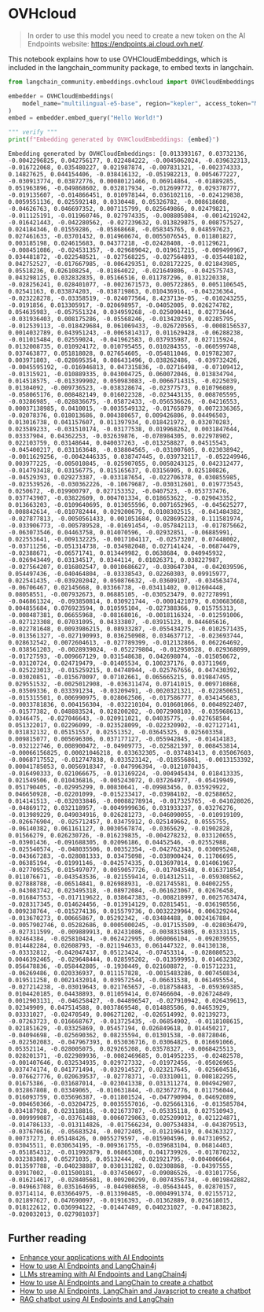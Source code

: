 # OVHcloud

> In order to use this model you need to create a new token on the AI Endpoints website: https://endpoints.ai.cloud.ovh.net/.

This notebook explains how to use OVHCloudEmbeddings, which is included in the langchain_community package, to embed texts in langchain.


```python
from langchain_community.embeddings.ovhcloud import OVHCloudEmbeddings

embedder = OVHCloudEmbeddings(
    model_name="multilingual-e5-base", region="kepler", access_token="MyAccessToken"
)
embed = embedder.embed_query("Hello World!")

""" verify """
print(f"Embedding generated by OVHCloudEmbeddings: {embed}")
```

    Embedding generated by OVHCloudEmbeddings: [0.013393167, 0.03732136, -0.0042296825, 0.042756177, 0.022484222, -0.0045062024, -0.039632313, -0.016722068, 0.035480227, 0.021987874, -0.007831321, -0.002374333, 0.14827625, 0.044154406, -0.038416132, -0.051982213, 0.0054677227, -0.030913774, 0.03872776, 0.00080121466, 0.06914864, -0.01889285, 0.051963896, -0.049868602, 0.032817934, -0.012699772, 0.029378777, -0.019135607, -0.014866451, 0.010978144, 0.036102116, -0.024129838, 0.0059551136, 0.025592148, 0.0330448, 0.05326782, -0.008618608, -0.04626763, 0.046697352, 0.007115799, 0.025649866, 0.02479821, -0.011125191, -0.011960746, 0.027974335, -0.008805084, -0.0014219242, -0.016421443, -0.042280562, -0.027239632, 0.013829875, 0.008757527, 0.024184346, 0.01559286, -0.05868668, -0.058345765, 0.048597623, 0.027461633, -0.03701432, 0.014960674, 0.0055076545, 0.011801827, 0.003185198, 0.024615683, 0.04377218, -0.02428408, -0.01129621, -0.008451086, -0.024531357, -0.029689042, 0.019617215, -0.009499967, 0.034481872, -0.022548521, -0.027568225, -0.027564893, -0.035448182, 0.042752527, -0.017667985, -0.006429351, 0.028172225, 0.021843985, 0.05518236, 0.026108254, -0.01864022, -0.021649806, -0.042575743, 0.043298125, 0.032832835, 0.05166516, 0.011787296, 0.013220338, -0.028256241, 0.028401077, -0.0023671573, 0.005722865, 0.0051106545, 0.02541163, 0.033874203, -0.038719863, 0.010436916, -0.043236364, -0.023228278, -0.03358519, -0.024077564, 8.423713e-05, -0.010243255, -0.0191856, 0.013305917, -0.020698957, -0.04052005, 0.026274782, 0.054635983, -0.057551324, 0.034959268, -0.025090441, 0.02773644, -0.031936403, 0.008175286, -0.05568246, -0.013420259, 0.02285795, -0.012539113, -0.018429684, 0.061069433, -0.026720565, -0.0008156537, 0.0014032789, 0.043951243, -0.0065814317, 0.011629428, -0.06288238, -0.011015484, 0.02559024, -0.041962583, 0.037935987, 0.027115924, 0.0132008735, 0.010924172, 0.010795455, 0.010284355, -0.060599748, 0.037463877, 0.051818028, 0.027654605, -0.054811046, 0.019782307, 0.003971803, -0.028695354, 0.086431496, 0.038262486, -0.039732426, -0.0045595192, -0.016946813, 0.047315836, -0.02716498, -0.07109412, -0.01315921, -0.010889335, 0.043004725, 0.060072046, 0.013834794, 0.014518575, -0.013399902, 0.050983083, -0.0066714315, -0.0225039, 0.01304092, -0.009736523, -0.038328674, -0.02377573, 0.010796089, -0.058065176, 0.008482149, 0.016022328, -0.023443135, 0.008705595, -0.03286985, -0.028836675, -0.05872433, -0.056536626, -0.04216553, 0.00037138985, 0.0410015, -0.0035549132, -0.01765879, 0.0072336365, -0.02078376, 0.018013686, 0.004380657, 0.009426806, 0.04496503, 0.013016738, 0.041157607, 0.011397934, 0.018421972, 0.032070283, 0.023589233, -0.031510174, -0.03177538, 0.019968262, 0.0031847644, 0.03337904, 0.04362253, -0.032639876, -0.078984305, 0.022978902, 0.022103759, 0.03148644, 0.040037263, -0.013258827, 0.04515543, -0.045400217, 0.031163648, -0.038804565, -0.031007605, 0.023038942, -0.0011629256, -0.0042446335, 0.038747445, 0.039732117, -0.052249946, 0.003977225, -0.005010845, -0.025907055, 0.0050243125, 0.042312477, -0.014793418, 0.03156775, 0.015165637, 0.03156905, 0.025180826, -0.04529393, 0.029273387, -0.033187654, -0.022706378, 0.030855985, -0.023539526, -0.030362226, -0.10679687, -0.030312601, 0.019773543, 0.0250672, -0.019900797, 0.027153352, -0.0407523, -0.053737476, 0.037743907, -0.03822609, 0.004701334, 0.018653622, -0.029043352, 0.013663203, -0.0109640695, 0.013055596, 0.0071652965, -0.045625277, 0.008842614, -0.010782444, 0.029200679, 0.0108302515, -0.041484382, -0.027877813, -0.0050561433, 0.001051684, 0.028695228, 0.111581974, -0.033906773, -0.005789528, -0.01691454, -0.057842113, -0.017875662, -0.063073546, 0.04463758, 0.014070596, -0.02932851, -0.06885991, 0.022553641, -0.009132225, -0.0017104117, -0.02573207, 0.07448002, -0.03711256, -0.051314738, -0.034982048, 0.027141424, -0.06874479, -0.02388671, -0.06571741, 0.013449982, 0.0638684, 0.040945932, -0.026943449, 0.03134517, 0.0344114, 0.01026371, 0.038227987, -0.027564207, 0.016802547, 0.0010686627, -0.030647304, -0.042039596, 0.054497436, -0.040464804, -0.03338543, 0.02260303, 0.09915977, 0.022541435, -0.039202042, 0.050876632, -0.03609107, -0.034563474, -0.06706467, 0.02145668, 0.03366738, -0.03411402, 0.012604448, 0.08058551, -0.007932673, 0.06885105, -0.030523479, 0.027278991, -0.046861324, -0.093850814, 0.030921744, -0.0001421079, 0.030683668, 0.004855684, 0.076923594, 0.010595104, -0.027388366, 0.015755313, -0.008487381, 0.06655968, -0.08168016, -0.0018116324, -0.012591006, -0.027123308, 0.07031095, 0.04333807, -0.03915123, 0.044605616, -0.022781648, 0.0093986215, 0.08933287, -0.055434275, -0.0102571435, -0.013561327, -0.027190993, 0.036250908, 0.034637712, -0.023693744, 0.028632542, 0.0072604613, -0.027789399, -0.012132866, 0.062264692, -0.038561203, -0.0028939024, -0.052279804, -0.012950528, 0.029368099, -0.01727593, -0.009667129, 0.031548638, 0.042698074, -0.015050672, -0.03120724, 0.024719479, -0.01405534, 0.100237176, 0.03711969, -0.025223013, -0.015259215, 0.04748944, -0.025767656, 0.047430392, -0.03020851, -0.015670097, 0.07102661, 0.065665215, 0.019847495, 0.029551532, -0.0025012908, -0.036311474, 0.07141015, 0.009710868, -0.03509336, 0.033391234, -0.03209491, -0.0020321321, -0.022850651, -0.015315501, 0.006990975, 0.028062506, -0.017586777, 0.034145683, -0.0033781836, 0.004156304, -0.032210104, 0.010601066, 0.0048922407, -0.01577382, 0.048883524, 0.028200202, -0.0072908103, -0.035968613, 0.0346475, -0.027046643, -0.020911021, 0.04035775, -0.027658584, 0.051322017, 0.02296099, -0.023528099, -0.022320902, -0.027127141, 0.031832132, 0.05151557, 0.02551352, -0.03645325, 0.025603358, 0.009815077, 0.005696306, 0.037177127, -0.055942845, -0.01414183, -0.032122746, 0.008900472, -0.04909773, -0.025821397, 0.008453814, -0.00066156825, 0.00021046218, 0.033632305, -0.037483413, 0.035067603, -0.0068717552, -0.012747838, 0.033523142, -0.018556861, -0.0013153392, 0.00041785053, 0.0056918347, -0.047996394, -0.0121070435, -0.016490333, 0.021066675, -0.013169224, -0.004945434, 0.018413335, 0.021549506, 0.010436816, -0.005243072, 0.037264977, -0.05419949, 0.051790405, -0.02995299, 0.00830641, -0.09983456, 0.035929922, 0.046650928, -0.02201099, -0.015233417, -0.03984102, -0.02588652, 0.014141513, -0.032033846, -0.00088278914, -0.017325765, -0.041028026, -0.04869172, 0.032118957, -0.0049999636, 0.031933237, 0.03276276, -0.013989229, 0.049034916, 0.026281273, -0.046090055, -0.010919109, -0.026676904, -0.025712457, 0.03475912, 0.025149662, 0.0555755, -0.06140382, 0.061161127, 0.0030567874, -0.0365629, -0.01902828, 0.01566279, 0.026230726, -0.016239835, -0.004278232, 0.033120655, -0.03901436, -0.091688305, 0.02096186, 0.04452546, -0.02552988, -0.025540574, -0.048035506, 0.00352354, -0.042762343, 0.030095248, -0.043667283, -0.028081333, 0.03475098, -0.038900424, 0.11706695, -0.06385194, -0.01991146, -0.042574335, 0.013697014, 0.014061967, -0.027709525, 0.015497077, 0.0059057726, -0.017043548, 0.016371854, 0.011076671, -0.043543536, -0.021559414, 0.014312511, -0.059308562, 0.027888788, -0.06514841, 0.026988931, -0.021745581, 0.04002255, -0.043083742, 0.023495318, -0.08972084, -0.061623067, 0.02676458, -0.016847553, -0.017119622, 0.038647383, -0.008218997, 0.0025763474, -0.028317345, 0.014624456, -0.013914129, 0.02815451, -0.036198556, 0.009238764, -0.015274136, 0.015579736, 0.0032229964, 0.006329244, -0.013670273, 0.00665867, 0.05292342, -0.03484488, 0.0024167884, -0.0057902746, 0.05282686, 0.0005000245, -0.017153509, -0.028036479, -0.027311599, -0.009889913, 0.02431086, -0.0038315805, 0.03333115, 0.02464384, -0.025810424, -0.062422995, 0.060066104, -0.092039555, 0.014482284, 0.02608793, -0.021194633, 0.061447322, 0.04130138, -0.03332812, -0.042047437, 0.05123424, -0.07453314, -0.028080523, 0.0046392465, -0.029648444, 0.028595202, -0.013599953, 0.014632302, 0.056478836, -0.058442805, -0.1930449, 0.021608872, -0.015712231, -0.06269486, 0.020336937, 0.011157828, -0.0015483286, 0.007450834, 0.019511258, 0.0021432014, 0.039572544, -0.06631538, 0.061495554, -0.027214238, -0.03019643, 0.021765657, -0.018758483, -0.059369385, 0.0104420185, 0.04438893, 0.011059414, 0.07466604, -0.026724849, 0.0012903131, -0.046258427, -0.044896547, -0.027910942, 0.026439613, 0.02349909, 0.047514588, 0.0037869548, 0.014885506, 0.04653929, 0.03331027, -0.02470549, 0.006271202, -0.026514992, 0.02139273, -0.07263723, 0.016668767, -0.013725435, -0.06854902, -0.0118108615, 0.021851629, -0.03325869, 0.05457194, 0.026849618, 0.014450217, -0.04094698, -0.025690362, 0.08235594, 0.01301538, -0.08728046, -0.022502083, -0.047967393, 0.053036716, 0.03064825, 0.016691066, 0.05352114, -0.028005075, 0.029265208, 0.03578327, -0.0068425513, 0.028201371, -0.022989936, -0.0082469685, 0.014952235, -0.02482578, -0.001407646, 0.032534935, 0.029727332, -0.01972456, -0.05026965, 0.037474174, 0.041771494, -0.032914527, 0.023217645, -0.025604516, -0.076627776, 0.020639537, -0.02778371, -0.03310011, 0.008182295, 0.01675386, -0.031687014, -0.023041338, 0.031311274, 0.004942907, 0.032867808, 0.03349065, -0.010631844, -0.023672776, 0.011756044, 0.016093759, 0.035696387, -0.011801524, -0.047790904, 0.04692089, -0.004650366, -0.03204725, 0.0035557016, -0.025661316, -0.013585784, 0.034187928, 0.023118816, -0.021673787, -0.05335118, 0.027510943, -0.009999087, -0.03761488, 0.0060729063, 0.025209012, 0.021224871, -0.014786133, -0.013114826, -0.017566234, 0.007534834, -0.043879513, -0.037670616, -0.05683524, -0.00272405, -0.012196419, 0.04363327, 0.00737273, 0.05148426, 0.0055279597, -0.015904596, 0.047310952, 0.03045511, 0.030634195, -0.009361755, -0.039683104, 0.06814403, -0.051854312, -0.011992879, 0.06865308, 0.041739926, -0.017870232, 0.032383803, 0.05271035, 0.05132444, -0.021921795, -0.004006664, 0.013597788, -0.040238887, 0.030131282, 0.02308868, -0.04397555, 0.03917002, -0.011500181, -0.037450697, -0.09086526, -0.031017756, -0.016214617, -0.028405681, 0.009200299, 0.0074356734, -0.0019842882, -0.049663708, 0.035164695, -0.044908658, -0.05643445, 0.02870157, 0.03714114, 0.033664975, -0.013390485, -0.0004991374, 0.02155712, 0.021897627, 0.047690097, -0.01916393, -0.01362889, 0.025618015, 0.018122612, 0.036994122, -0.01447489, 0.040231027, -0.047183823, -0.020032013, 0.027981037]
    

## Further reading
- [Enhance your applications with AI Endpoints](https://blog.ovhcloud.com/enhance-your-applications-with-ai-endpoints/)
- [How to use AI Endpoints and LangChain4j](https://blog.ovhcloud.com/how-to-use-ai-endpoints-and-langchain4j/)
- [LLMs streaming with AI Endpoints and LangChain4j](https://blog.ovhcloud.com/llms-streaming-with-ai-endpoints-and-langchain4j/)
- [How to use AI Endpoints and LangChain to create a chatbot](https://blog.ovhcloud.com/how-to-use-ai-endpoints-and-langchain-to-create-a-chatbot/)
- [How to use AI Endpoints, LangChain and Javascript to create a chatbot](https://blog.ovhcloud.com/how-to-use-ai-endpoints-langchain-and-javascript-to-create-a-chatbot/)
- [RAG chatbot using AI Endpoints and LangChain](https://blog.ovhcloud.com/rag-chatbot-using-ai-endpoints-and-langchain/)
